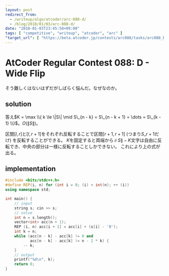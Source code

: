 ```yaml
---
layout: post
redirect_from:
  - /writeup/algo/atcoder/arc-088-d/
  - /blog/2018/01/03/arc-088-d/
date: "2018-01-03T23:45:58+09:00"
tags: [ "competitive", "writeup", "atcoder", "arc" ]
"target_url": [ "https://beta.atcoder.jp/contests/arc088/tasks/arc088_b" ]
---
```


# AtCoder Regular Contest 088: D - Wide Flip

そう難しくはないはずだがしばらく悩んだ。なぜなのか。

## solution

答え$K = \max \\{ k \le \|S\| \mid S\_{n - k} = S\_{n - k + 1} = \dots = S\_{k - 1} \\}$。$O(\|S\|)$。

区間$[l, r]$と$[l, r + 1]$をそれぞれ反転することで区間$[r + 1, r + 1]$ (つまり$S\_{r + 1}$だけ) を反転することができる。
$K$を固定すると両端から$\|S\| - K$文字は自由に反転でき、中央の部分は一様に反転することしかできない。
これにより上の式が出る。

## implementation

``` c++
#include <bits/stdc++.h>
#define REP(i, n) for (int i = 0; (i) < int(n); ++ (i))
using namespace std;

int main() {
    // input
    string s; cin >> s;
    // solve
    int n = s.length();
    vector<int> acc(n + 1);
    REP (i, n) acc[i + 1] = acc[i] + (s[i] - '0');
    int k = n;
    while (acc[n - k] - acc[k] != 0 and
           acc[n - k] - acc[k] != n - 2 * k) {
        -- k;
    }
    // output
    printf("%d\n", k);
    return 0;
}
```

